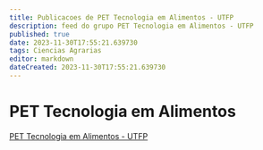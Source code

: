 ```yaml
---
title: Publicacoes de PET Tecnologia em Alimentos - UTFP
description: feed do grupo PET Tecnologia em Alimentos - UTFP
published: true
date: 2023-11-30T17:55:21.639730
tags: Ciencias Agrarias
editor: markdown
dateCreated: 2023-11-30T17:55:21.639730
---
```


# PET Tecnologia em Alimentos
[PET Tecnologia em Alimentos - UTFP](/grupo/97PETTecnologiaemAlimentosUTFP.md)
